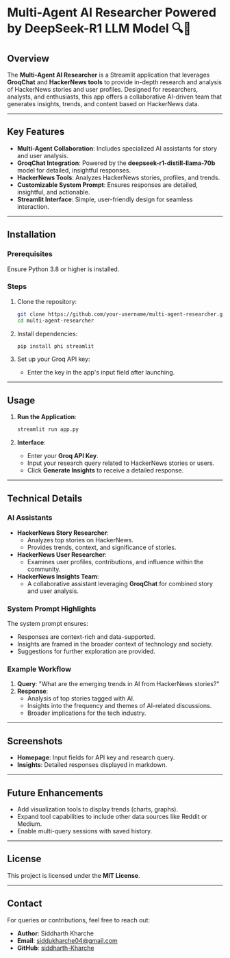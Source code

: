 # Multi-Agent AI Researcher Powered by DeepSeek-R1 LLM Model 🔍🤖

## Overview
The **Multi-Agent AI Researcher** is a Streamlit application that leverages **GroqChat** and **HackerNews tools** to provide in-depth research and analysis of HackerNews stories and user profiles. Designed for researchers, analysts, and enthusiasts, this app offers a collaborative AI-driven team that generates insights, trends, and content based on HackerNews data.

---

## Key Features
- **Multi-Agent Collaboration**: Includes specialized AI assistants for story and user analysis.
- **GroqChat Integration**: Powered by the **deepseek-r1-distill-llama-70b** model for detailed, insightful responses.
- **HackerNews Tools**: Analyzes HackerNews stories, profiles, and trends.
- **Customizable System Prompt**: Ensures responses are detailed, insightful, and actionable.
- **Streamlit Interface**: Simple, user-friendly design for seamless interaction.

---

## Installation

### Prerequisites
Ensure Python 3.8 or higher is installed.

### Steps
1. Clone the repository:
   ```bash
   git clone https://github.com/your-username/multi-agent-researcher.git
   cd multi-agent-researcher
   ```

2. Install dependencies:
   ```bash
   pip install phi streamlit
   ```

3. Set up your Groq API key:
   - Enter the key in the app's input field after launching.

---

## Usage

1. **Run the Application**:
   ```bash
   streamlit run app.py
   ```

2. **Interface**:
   - Enter your **Groq API Key**.
   - Input your research query related to HackerNews stories or users.
   - Click **Generate Insights** to receive a detailed response.

---

## Technical Details

### AI Assistants
- **HackerNews Story Researcher**:
  - Analyzes top stories on HackerNews.
  - Provides trends, context, and significance of stories.
- **HackerNews User Researcher**:
  - Examines user profiles, contributions, and influence within the community.
- **HackerNews Insights Team**:
  - A collaborative assistant leveraging **GroqChat** for combined story and user analysis.

### System Prompt Highlights
The system prompt ensures:
- Responses are context-rich and data-supported.
- Insights are framed in the broader context of technology and society.
- Suggestions for further exploration are provided.

### Example Workflow
1. **Query**: "What are the emerging trends in AI from HackerNews stories?"
2. **Response**:
   - Analysis of top stories tagged with AI.
   - Insights into the frequency and themes of AI-related discussions.
   - Broader implications for the tech industry.

---

## Screenshots
- **Homepage**: Input fields for API key and research query.
- **Insights**: Detailed responses displayed in markdown.

---

## Future Enhancements
- Add visualization tools to display trends (charts, graphs).
- Expand tool capabilities to include other data sources like Reddit or Medium.
- Enable multi-query sessions with saved history.

---

## License
This project is licensed under the **MIT License**.

---

## Contact
For queries or contributions, feel free to reach out:
- **Author**: Siddharth Kharche
- **Email**: siddukharche04@gmail.com
- **GitHub**: [siddharth-Kharche](https://github.com/siddharth-Kharche)

